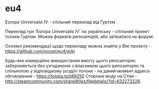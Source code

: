 # eu4
Europa Universalis IV - спільний переклад від Гуртом

Переклад гри 'Europa Universalis IV' на українську - спільний проект толоки Гуртом. 
Можна форкати репозиторій, або звʼязатися на форумі.

Основні рекомендації щодо перекладу можна знайти у Вікі проекту - https://github.com/vicner/eu4/wiki

Будь-яке комерційне використання вмісту цього репозиторію забороняється без узгодження з власником цього репозиторію та спільнотою у відповідному розділі толоки - на даний момент адреса обговорення - https://toloka.to/t49250 
Сторінка моду на Стімі - http://steamcommunity.com/sharedfiles/filedetails/?id=632273228.
